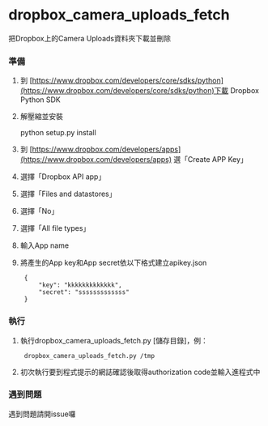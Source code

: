 dropbox_camera_uploads_fetch
============================

把Dropbox上的Camera Uploads資料夾下載並刪除

### 準備

1. 到 [https://www.dropbox.com/developers/core/sdks/python](https://www.dropbox.com/developers/core/sdks/python)下載 Dropbox Python SDK

2. 解壓縮並安裝
	
	python setup.py install

3. 到 [https://www.dropbox.com/developers/apps](https://www.dropbox.com/developers/apps) 選「Create APP Key」
4. 選擇「Dropbox API app」
5. 選擇「Files and datastores」
6. 選擇「No」
7. 選擇「All file types」
8. 輸入App name
9. 將產生的App key和App secret依以下格式建立apikey.json

		{	
			"key": "kkkkkkkkkkkkk",
 		    "secret": "sssssssssssss"
		}

### 執行

1. 執行dropbox_camera_uploads_fetch.py [儲存目錄]，例：

		dropbox_camera_uploads_fetch.py /tmp
		
2.	初次執行要到程式提示的網誌確認後取得authorization code並輸入進程式中

### 遇到問題

遇到問題請開issue囉